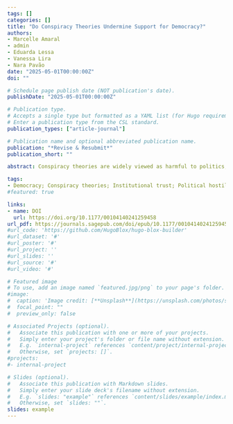 ```yaml
---
tags: []
categories: []
title: "Do Conspiracy Theories Undermine Support for Democracy?"
authors:
- Marcelle Amaral
- admin
- Eduarda Lessa
- Vanessa Lira
- Nara Pavão
date: "2025-05-01T00:00:00Z"
doi: ""

# Schedule page publish date (NOT publication's date).
publishDate: "2025-05-01T00:00:00Z"

# Publication type.
# Accepts a single type but formatted as a YAML list (for Hugo requirements).
# Enter a publication type from the CSL standard.
publication_types: ["article-journal"]

# Publication name and optional abbreviated publication name.
publication: "*Revise & Resubmit*"
publication_short: ""

abstract: Conspiracy theories are widely viewed as harmful to politics, and a growing number of studies have sought to identify their detrimental effects. Our study adds to this literature by examining whether brief, realistic exposure to conspiracy theories about a major political event can undermine individuals’ commitment to a broad set of democratic norms. We rely on two online survey experiments conducted in Brazil with a total of 8 thousand respondents. Participants randomized to treatment conditions were exposed to conspiracy theories about President Bolsonaro's stabbing, while participants in the control groups watched either the official account or unrelated content. Subsequently, participants answered questions about democratic norms, institutional trust, and political hostility. Results show that exposure to conspiracy theories reduces democratic support, especially in the electoral dimension. Surprisingly, non-partisans, not partisans, are more affected. Results also indicate that exposure to conspiracy theories reduces institutional trust but does not affect political hostility. These findings underscore the nuanced and specific nature of the influence of conspiracy theories on democratic values, which can help calibrate our concerns about these narratives.

tags:
- Democracy; Conspiracy theories; Institutional trust; Political hostility; Electoral integrity
#featured: true

links:
- name: DOI
  url: https://doi.org/10.1177/00104140241259458
url_pdf: https://journals.sagepub.com/doi/epub/10.1177/00104140241259458
#url_code: 'https://github.com/HugoBlox/hugo-blox-builder'
#url_dataset: '#'
#url_poster: '#'
#url_project: ''
#url_slides: ''
#url_source: '#'
#url_video: '#'

# Featured image
# To use, add an image named `featured.jpg/png` to your page's folder. 
#image:
#  caption: 'Image credit: [**Unsplash**](https://unsplash.com/photos/s9CC2SKySJM)'
#  focal_point: ""
#  preview_only: false

# Associated Projects (optional).
#   Associate this publication with one or more of your projects.
#   Simply enter your project's folder or file name without extension.
#   E.g. `internal-project` references `content/project/internal-project/index.md`.
#   Otherwise, set `projects: []`.
#projects:
#- internal-project

# Slides (optional).
#   Associate this publication with Markdown slides.
#   Simply enter your slide deck's filename without extension.
#   E.g. `slides: "example"` references `content/slides/example/index.md`.
#   Otherwise, set `slides: ""`.
slides: example
---
```

